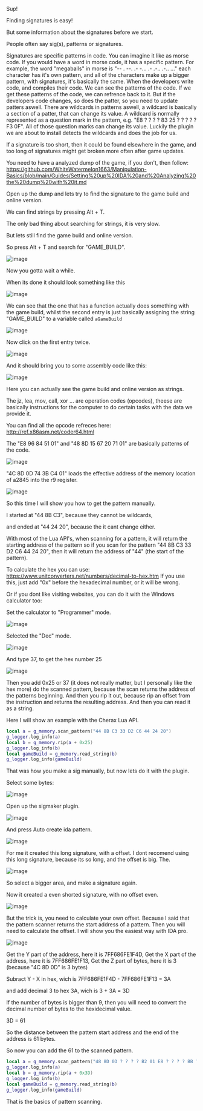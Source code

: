 Sup! 

Finding signatures is easy!

But some information about the signatures before we start.

People often say sig(s), patterns or signatures.

Signatures are specific patterns in code. You can imagine it like as morse code. If you would have a word in morse code, it has a specific pattern.
For example, the word "megaballs" in morse is "-- . --. .- -... .- .-.. .-.. ..." each character has it's own pattern, 
and all of the characters make up a bigger pattern, with signatures, it's basically the same.
When the developers write code, and compiles their code. We can see the patterns of the code. If we get these patterns of the code, we can refrence back to it.
But if the developers code changes, so does the patter, so you need to update patters aswell.
There are wildcards in patterns aswell, a wildcard is basically a section of a patter, that can change its value. A wildcard
is normally represented as a question mark in the pattern, e.g. "E8 ? ? ? ? 83 25 ? ? ? ? ? F3 0F".
All of those question marks can change its value.
Luckily the plugin we are about to install detects the wildcards and does the job for us.

If a signature is too short, then it could be found elsewhere in the game,
and too long of signatures might get broken more often after game updates.

You need to have a analyzed dump of the game, if you don't, then follow:
https://github.com/WhiteWatermelon1663/Manipulation-Basics/blob/main/Guides/Setting%20up%20IDA%20and%20Analyzing%20the%20dump%20with%20it.md

Open up the dump and lets try to find the signature to the game build and online version.

We can find strings by pressing Alt + T.

The only bad thing about searching for strings, it is very slow.

But lets still find the game build and online version.

So press Alt + T and search for "GAME_BUILD".

![image](https://user-images.githubusercontent.com/132128937/235351157-dc45e6ac-582d-4e6e-88f1-dbd797d68746.png)

Now you gotta wait a while.

When its done it should look something like this

![image](https://user-images.githubusercontent.com/132128937/235351813-442436a0-082b-4cc2-8e37-827367cd0c93.png)

We can see that the one that has a function actually does something with the game build,
whilst the second entry is just basically assigning the string "GAME_BUILD" to a variable called `aGameBuild`

![image](https://user-images.githubusercontent.com/132128937/235351873-4a93c0ac-628f-46e1-86f0-d3c7d2c2846c.png)

Now click on the first entry twice.

![image](https://user-images.githubusercontent.com/132128937/235352016-a58e4ee2-ed60-4280-9d04-297de2773325.png)

And it should bring you to some assembly code like this:

![image](https://user-images.githubusercontent.com/132128937/235352800-7484aced-d978-40f9-988f-c3273611a3cc.png)

Here you can actually see the game build and online version as strings.

The jz, lea, mov, call, xor ... are operation codes (opcodes), theese are basically instructions for the computer to do certain tasks with the data we provide it.

You can find all the opcode refreces here: http://ref.x86asm.net/coder64.html

The "E8 96 84 51 01" and "48 8D 15 67 20 71 01" are basically patterns of the code.

![image](https://user-images.githubusercontent.com/132128937/235352986-bbb080b0-b8d0-4cf3-b8d2-b833a1170289.png)

"4C 8D 0D 74 3B C4 01" loads the effective address of the memory location of a2845 into the r9 register.

![image](https://user-images.githubusercontent.com/132128937/235354251-bb2aaa33-eb5f-4380-b17b-b0b621cb3d61.png)

So this time I will show you how to get the pattern manually.

I started at "44 8B C3", because they cannot be wildcards,

and ended at "44 24 20", because the it cant change either.

With most of the Lua API's, when scanning for a pattern, it will return the starting address of the pattern
so if you scan for the pattern "44 8B C3 33 D2 C6 44 24 20", then it will return the address of "44" (the start of the pattern).

To calculate the hex you can use: https://www.unitconverters.net/numbers/decimal-to-hex.htm
If you use this, just add "0x" before the hexadecimal number, or it will be wrong.

Or if you dont like visiting websites, you can do it with the Windows calculator too:

Set the calculator to "Programmer" mode.

![image](https://user-images.githubusercontent.com/132128937/235355006-20fafa90-89b6-40c3-b783-61f2dbb32b3d.png)

Selected the "Dec" mode.

![image](https://user-images.githubusercontent.com/132128937/235355045-e18ab9c9-556b-43a5-a64c-85d398df27b6.png)

And type 37, to get the hex number 25

![image](https://user-images.githubusercontent.com/132128937/235355103-accd8932-65b9-4e98-824b-1edad03b10f7.png)

Then you add 0x25 or 37 (it does not really matter, but I personally like the hex more) do the scanned pattern, because the scan returns the
address of the patterns beginning. And then you rip it out, because rip an offset from the instruction and returns the resulting address.
And then you can read it as a string.

Here I will show an example with the Cherax Lua API.

```lua
local a = g_memory.scan_pattern("44 8B C3 33 D2 C6 44 24 20")
g_logger.log_info(a)
local b = g_memory.rip(a + 0x25)
g_logger.log_info(b)
local gameBuild = g_memory.read_string(b)
g_logger.log_info(gameBuild)
```
That was how you make a sig manually, but now lets do it with the plugin.

Select some bytes:

![image](https://user-images.githubusercontent.com/132128937/235361498-462cc14b-11ac-4782-9a55-ea174e208ee7.png)

Open up the sigmaker plugin.

![image](https://user-images.githubusercontent.com/132128937/235361529-fdc66b13-d346-4325-b5a1-27e5d71c0335.png)

And press Auto create ida pattern.

![image](https://user-images.githubusercontent.com/132128937/235361567-cdfdd82a-8000-4165-b84c-ad888651a585.png)

For me it created this long signature, with a offset. I dont recomend using this long signature, because its so long, and the offset is big.
The.

![image](https://user-images.githubusercontent.com/132128937/235361756-ac6bf188-3cf6-4d9d-beb9-ea062de753f2.png)

So select a bigger area, and make a signature again.

Now it created a even shorted signature, with no offset even.

![image](https://user-images.githubusercontent.com/132128937/235361888-129ceedf-351c-4a9a-9d18-9096af7576f1.png)

But the trick is, you need to calculate your own offset. Because I said that the pattern scanner returns the start address of a pattern.
Then you will need to calculate the offset. I will show you the easiest way with IDA pro.

![image](https://user-images.githubusercontent.com/132128937/235361420-59427e63-bf2c-4f74-b4a8-cf8a36ae7f05.png)

Get the Y part of the address, here it is 7FF686FE1F4D,
Get the X part of the address, here it is 7FF686FE1F13,
Get the Z part of bytes, here it is 3 (because "4C 8D 0D" is 3 bytes)

Subract Y - X in hex, wich is 7FF686FE1F4D - 7FF686FE1F13 = 3A

and add decimal 3 to hex 3A, wich is 3 + 3A = 3D

If the number of bytes is bigger than 9, then you will need to convert the decimal number of bytes to the hexidecimal value.

3D = 61

So the distance between the pattern start address and the end of the address is 61 bytes.

So now you can add the 61 to the scanned pattern.

```lua
local a = g_memory.scan_pattern("48 8D 0D ? ? ? ? B2 01 E8 ? ? ? ? BB ? ? ? ? ")
g_logger.log_info(a)
local b = g_memory.rip(a + 0x3D)
g_logger.log_info(b)
local gameBuild = g_memory.read_string(b)
g_logger.log_info(gameBuild)
```

That is the basics of pattern scanning.
